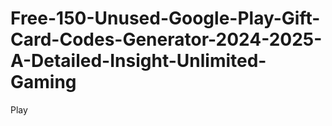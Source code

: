 # Free-150-Unused-Google-Play-Gift-Card-Codes-Generator-2024-2025-A-Detailed-Insight-Unlimited-Gaming
Play
